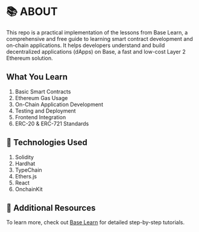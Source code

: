 # 📚 ABOUT

This repo is a practical implementation of the lessons from Base Learn, a comprehensive and free guide to learning smart contract development and on-chain applications. It helps developers understand and build decentralized applications (dApps) on Base, a fast and low-cost Layer 2 Ethereum solution.


## What You Learn

1. Basic Smart Contracts
2. Ethereum Gas Usage
3. On-Chain Application Development
4. Testing and Deployment
5. Frontend Integration
6. ERC-20 & ERC-721 Standards


## 🧪 Technologies Used

1. Solidity
2. Hardhat
3. TypeChain
4. Ethers.js
5. React
6. OnchainKit

## 🔗 Additional Resources

To learn more, check out [Base Learn](https://docs.base.org/learn/welcome) for detailed step-by-step tutorials.
